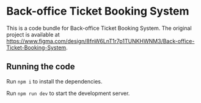 
  # Back-office Ticket Booking System

  This is a code bundle for Back-office Ticket Booking System. The original project is available at https://www.figma.com/design/8fnW6LnT1r7p1TUNKHWNM3/Back-office-Ticket-Booking-System.

  ## Running the code

  Run `npm i` to install the dependencies.

  Run `npm run dev` to start the development server.
  